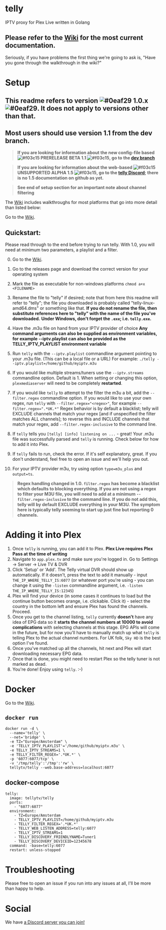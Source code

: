 # telly

IPTV proxy for Plex Live written in Golang

## Please refer to the [Wiki](https://github.com/tellytv/telly/wiki) for the most current documentation.

Seriously, if you have problems the first thing we're going to ask is, "Have you gone through the walkthrough in the wiki?"

# Setup
## This readme refers to version ![#0eaf29](https://placehold.it/15/0eaf29/000000?text=+) 1.0.x ![#0eaf29](https://placehold.it/15/0eaf29/000000?text=+).  It does not apply to versions other than that.

## Most users should use version 1.1 from the dev branch.

> **If you are looking for information about the new config-file based ![#f03c15](https://placehold.it/15/f03c15/000000?text=+) PRERELEASE BETA 1.1 ![#f03c15](https://placehold.it/15/f03c15/000000?text=+), go to the [dev branch](https://github.com/tellytv/telly/tree/dev)**

> **If you are looking for information about the web-based ![#f03c15](https://placehold.it/15/f03c15/000000?text=+) UNSUPPORTED ALPHA 1.5 ![#f03c15](https://placehold.it/15/f03c15/000000?text=+), go to the [telly Discord](https://discord.gg/bnNC8qX); there is no 1.5 documentation on github as yet.**

> **See end of setup section for an important note about channel filtering**

The [Wiki](https://github.com/tellytv/telly/wiki) includes walkthroughs for most platforms that go into more detail than listed below:

Go to the [Wiki](https://github.com/tellytv/telly/wiki).

## Quickstart:

Please read through to the end before trying to run telly.  With 1.0, you will need at minimum two parameters, a playlist and a filter.

0) Go to the [Wiki](https://github.com/tellytv/telly/wiki).

1) Go to the releases page and download the correct version for your operating system
2) Mark the file as executable for non-windows platforms `chmod a+x <FILENAME>`
3) Rename the file to "telly" if desired; note that from here this readme will refer to "telly"; the file you downloaded is probably called "telly-linux-amd64.dms" or something like that.
**If you do not rename the file, then substitute references here to "telly" with the name of the file you've downloaded.**
**Under Windows, don't forget the `.exe`; i.e. `telly.exe`.**
4) Have the .m3u file on hand from your IPTV provider of choice
**Any command arguments can also be supplied as environment variables, for example --iptv.playlist can also be provided as the TELLY_IPTV_PLAYLIST environment variable**
5) Run `telly` with the `--iptv.playlist` commandline argument pointing to your .m3u file. (This can be a local file or a URL) For example: `./telly --iptv.playlist=/home/github/myiptv.m3u`
6) If you would like multiple streams/tuners use the `--iptv.streams` commandline option. Default is 1. When setting or changing this option, `plexmediaserver` will need to be completely **restarted**.
7) If you would like `telly` to attempt to the filter the m3u a bit, add the `--filter.regex` commandline option. If you would like to use your own regex, run `telly` with `--filter.regex="<regex>"`, for example `--filter.regex=".*UK.*"`  Regex behavior is by default a blacklist; telly will EXCLUDE channels that match your regex [and if unspecified the filter matches ALL channels]; to reverse this and INCLUDE channels that match your regex, add `--filter.regex-inclusive` to the command line.
8) If `telly` tells you `[telly] [info] listening on ...` - great! Your .m3u file was successfully parsed and `telly` is running. Check below for how to add it into Plex.
9) If `telly` fails to run, check the error. If it's self explanatory, great. If you don't understand, feel free to open an issue and we'll help you out.
10) For your IPTV provider m3u, try using option `type=m3u_plus` and `output=ts`.

> **Regex handling changed in 1.0.  `filter.regex` has become a blacklist which defaults to blocking everything.  If you are not using a regex to filter your M3U file, you will need to add at a minimum `--filter.regex-inclusive` to the command line.  If you do not add this, telly will by default EXCLUDE everything in your M3U.  The symptom here is typically telly seeming to start up just fine but reporting 0 channels.**

# Adding it into Plex

1) Once `telly` is running, you can add it to Plex. **Plex Live requires Plex Pass at the time of writing**
2) Navigate to `app.plex.tv` and make sure you're logged in. Go to Settings -> Server -> Live TV & DVR
3) Click 'Setup' or 'Add'. The Telly virtual DVR should show up automatically.  If it doesn't, press the text to add it manually - input `THE_IP_WHERE_TELLY_IS:6077` (or whatever port you're using - you can change it using the `-listen` commandline argument, i.e. `-listen THE_IP_WHERE_TELLY_IS:12345`)
4) Plex will find your device (in some cases it continues to load but the continue button becomes orange, i.e. clickable. Click it) - select the country in the bottom left and ensure Plex has found the channels. Proceed.
5) Once you get to the channel listing, `telly` currently __doesn't__ have any idea of EPG data so it __starts the channel numbers at 10000 to avoid complications__ with selecting channels at this stage. EPG APIs will come in the future, but for now you'll have to manually match up what `telly` is telling Plex to the actual channel numbers. For UK folk, `Sky HD` is the best option I've found.
6) Once you've matched up all the channels, hit next and Plex will start downloading necessary EPG data.
7) Once that is done, you might need to restart Plex so the telly tuner is not marked as dead.
8) You're done! Enjoy using `telly`. :-)

# Docker

Go to the [Wiki](https://github.com/tellytv/telly/wiki).

## `docker run`
```
docker run -d \
  --name='telly' \
  --net='bridge' \
  -e TZ="Europe/Amsterdam" \
  -e 'TELLY_IPTV_PLAYLIST'='/home/github/myiptv.m3u' \
  -e TELLY_IPTV_STREAMS=1 \
  -e TELLY_FILTER_REGEX='.*UK.*' \
  -p '6077:6077/tcp' \
  -v '/tmp/telly':'/tmp':'rw' \
  tellytv/telly --web.base-address=localhost:6077
```

## docker-compose
```
telly:
  image: tellytv/telly
  ports:
    - "6077:6077"
  environment:
    - TZ=Europe/Amsterdam
    - TELLY_IPTV_PLAYLIST=/home/github/myiptv.m3u
    - TELLY_FILTER_REGEX='.*UK.*'
    - TELLY_WEB_LISTEN_ADDRESS=telly:6077
    - TELLY_IPTV_STREAMS=1
    - TELLY_DISCOVERY_FRIENDLYNAME=Tuner1
    - TELLY_DISCOVERY_DEVICEID=12345678
  command: -base=telly:6077
  restart: unless-stopped
```


# Troubleshooting

Please free to open an issue if you run into any issues at all, I'll be more than happy to help.

# Social

We have [a Discord server you can join!](https://discord.gg/bnNC8qX)

